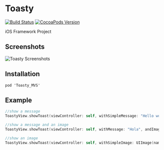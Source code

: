 # Toasty 
[![Build Status](https://travis-ci.org/sereytraing/toasty.svg?branch=master)](https://travis-ci.org/sereytraing/toasty)
[![CocoaPods Version](https://img.shields.io/cocoapods/v/Toasty_MVS.svg)](http://cocoadocs.org/)

iOS Framework Project

Screenshots
--------------
![Toasty Screenshots](https://image.noelshack.com/fichiers/2018/05/7/1517762931-screen.png)

Installation
--------------
```
pod 'Toasty_MVS'
```

Example
--------------
```swift
//show a message
ToastyView.showToast(viewController: self, withSimpleMessage: "Hello world !")

//show a message and an image
ToastyView.showToast(viewController: self, withMessage: "Hola", andImage: UIImage(named: "image"))

//show an image
ToastyView.showToast(viewController: self, withSimpleImage: UIImage(named: "image"))

```
